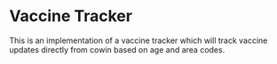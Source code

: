 # Vaccine Tracker

This is an implementation of a vaccine tracker which will track vaccine updates directly from cowin based on age and area codes.
